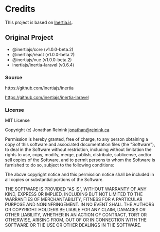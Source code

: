 # Credits

This project is based on [Inertia.js](https://inertiajs.com/).

## Original Project

- @inertiajs/core (v1.0.0-beta.2)
- @inertiajs/react (v1.0.0-beta.2)
- @inertiajs/vue (v1.0.0-beta.2)
- inertiajs/inertia-laravel (v0.6.4)

### Source

https://github.com/inertiajs/inertia

https://github.com/inertiajs/inertia-laravel

### License

MIT License

Copyright (c) Jonathan Reinink <jonathan@reinink.ca>

Permission is hereby granted, free of charge, to any person obtaining a copy
of this software and associated documentation files (the "Software"), to deal
in the Software without restriction, including without limitation the rights
to use, copy, modify, merge, publish, distribute, sublicense, and/or sell
copies of the Software, and to permit persons to whom the Software is
furnished to do so, subject to the following conditions:

The above copyright notice and this permission notice shall be included in all
copies or substantial portions of the Software.

THE SOFTWARE IS PROVIDED "AS IS", WITHOUT WARRANTY OF ANY KIND, EXPRESS OR
IMPLIED, INCLUDING BUT NOT LIMITED TO THE WARRANTIES OF MERCHANTABILITY,
FITNESS FOR A PARTICULAR PURPOSE AND NONINFRINGEMENT. IN NO EVENT SHALL THE
AUTHORS OR COPYRIGHT HOLDERS BE LIABLE FOR ANY CLAIM, DAMAGES OR OTHER
LIABILITY, WHETHER IN AN ACTION OF CONTRACT, TORT OR OTHERWISE, ARISING FROM,
OUT OF OR IN CONNECTION WITH THE SOFTWARE OR THE USE OR OTHER DEALINGS IN THE
SOFTWARE.
